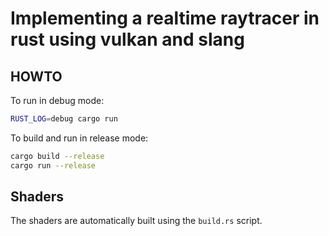 # Implementing a realtime raytracer in rust using vulkan and slang

## HOWTO

To run in debug mode:
```sh
RUST_LOG=debug cargo run
```

To build and run in release mode:
```sh
cargo build --release
cargo run --release
```

## Shaders

The shaders are automatically built using the `build.rs` script.